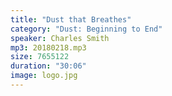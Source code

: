 ```yaml
---
title: "Dust that Breathes"
category: "Dust: Beginning to End"
speaker: Charles Smith
mp3: 20180218.mp3
size: 7655122
duration: "30:06"
image: logo.jpg
---
```

